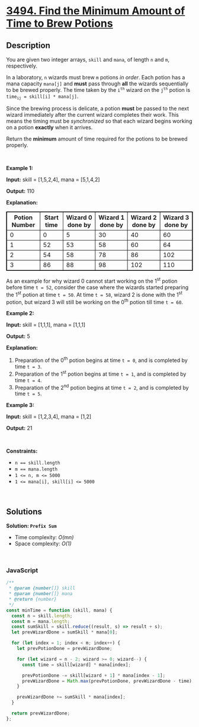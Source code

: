 # [3494. Find the Minimum Amount of Time to Brew Potions](https://leetcode.com/problems/find-the-minimum-amount-of-time-to-brew-potions)

## Description

<div class="elfjS" data-track-load="description_content"><p>You are given two integer arrays, <code>skill</code> and <code><font face="monospace">mana</font></code>, of length <code>n</code> and <code>m</code>, respectively.</p>

<p>In a laboratory, <code>n</code> wizards must brew <code>m</code> potions <em>in order</em>. Each potion has a mana capacity <code>mana[j]</code> and <strong>must</strong> pass through <strong>all</strong> the wizards sequentially to be brewed properly. The time taken by the <code>i<sup>th</sup></code> wizard on the <code>j<sup>th</sup></code> potion is <code>time<sub>ij</sub> = skill[i] * mana[j]</code>.</p>

<p>Since the brewing process is delicate, a potion <strong>must</strong> be passed to the next wizard immediately after the current wizard completes their work. This means the timing must be <em>synchronized</em> so that each wizard begins working on a potion <strong>exactly</strong> when it arrives. ​</p>

<p>Return the <strong>minimum</strong> amount of time required for the potions to be brewed properly.</p>

<p>&nbsp;</p>
<p><strong class="example">Example 1:</strong></p>

<div class="example-block">
<p><strong>Input:</strong> <span class="example-io">skill = [1,5,2,4], mana = [5,1,4,2]</span></p>

<p><strong>Output:</strong> <span class="example-io">110</span></p>

<p><strong>Explanation:</strong></p>

<table style="border: 1px solid black;"><tbody><tr><th style="border: 1px solid black;">Potion Number</th><th style="border: 1px solid black;">Start time</th><th style="border: 1px solid black;">Wizard 0 done by</th><th style="border: 1px solid black;">Wizard 1 done by</th><th style="border: 1px solid black;">Wizard 2 done by</th><th style="border: 1px solid black;">Wizard 3 done by</th></tr><tr><td style="border: 1px solid black;">0</td><td style="border: 1px solid black;">0</td><td style="border: 1px solid black;">5</td><td style="border: 1px solid black;">30</td><td style="border: 1px solid black;">40</td><td style="border: 1px solid black;">60</td></tr><tr><td style="border: 1px solid black;">1</td><td style="border: 1px solid black;">52</td><td style="border: 1px solid black;">53</td><td style="border: 1px solid black;">58</td><td style="border: 1px solid black;">60</td><td style="border: 1px solid black;">64</td></tr><tr><td style="border: 1px solid black;">2</td><td style="border: 1px solid black;">54</td><td style="border: 1px solid black;">58</td><td style="border: 1px solid black;">78</td><td style="border: 1px solid black;">86</td><td style="border: 1px solid black;">102</td></tr><tr><td style="border: 1px solid black;">3</td><td style="border: 1px solid black;">86</td><td style="border: 1px solid black;">88</td><td style="border: 1px solid black;">98</td><td style="border: 1px solid black;">102</td><td style="border: 1px solid black;">110</td></tr></tbody></table>

<p>As an example for why wizard 0 cannot start working on the 1<sup>st</sup> potion before time <code>t = 52</code>, consider the case where the wizards started preparing the 1<sup>st</sup> potion at time <code>t = 50</code>. At time <code>t = 58</code>, wizard 2 is done with the 1<sup>st</sup> potion, but wizard 3 will still be working on the 0<sup>th</sup> potion till time <code>t = 60</code>.</p>
</div>

<p><strong class="example">Example 2:</strong></p>

<div class="example-block">
<p><strong>Input:</strong> <span class="example-io">skill = [1,1,1], mana = [1,1,1]</span></p>

<p><strong>Output:</strong> <span class="example-io">5</span></p>

<p><strong>Explanation:</strong></p>

<ol>
	<li>Preparation of the 0<sup>th</sup> potion begins at time <code>t = 0</code>, and is completed by time <code>t = 3</code>.</li>
	<li>Preparation of the 1<sup>st</sup> potion begins at time <code>t = 1</code>, and is completed by time <code>t = 4</code>.</li>
	<li>Preparation of the 2<sup>nd</sup> potion begins at time <code>t = 2</code>, and is completed by time <code>t = 5</code>.</li>
</ol>
</div>

<p><strong class="example">Example 3:</strong></p>

<div class="example-block">
<p><strong>Input:</strong> <span class="example-io">skill = [1,2,3,4], mana = [1,2]</span></p>

<p><strong>Output:</strong> 21</p>
</div>

<p>&nbsp;</p>
<p><strong>Constraints:</strong></p>

<ul>
	<li><code>n == skill.length</code></li>
	<li><code>m == mana.length</code></li>
	<li><code>1 &lt;= n, m &lt;= 5000</code></li>
	<li><code>1 &lt;= mana[i], skill[i] &lt;= 5000</code></li>
</ul>
</div>

<p>&nbsp;</p>

## Solutions

**Solution: `Prefix Sum`**

- Time complexity: <em>O(mn)</em>
- Space complexity: <em>O(1)</em>

<p>&nbsp;</p>

### **JavaScript**

```js
/**
 * @param {number[]} skill
 * @param {number[]} mana
 * @return {number}
 */
const minTime = function (skill, mana) {
  const n = skill.length;
  const m = mana.length;
  const sumSkill = skill.reduce((result, s) => result + s);
  let prevWizardDone = sumSkill * mana[0];

  for (let index = 1; index < m; index++) {
    let prevPotionDone = prevWizardDone;

    for (let wizard = n - 2; wizard >= 0; wizard--) {
      const time = skill[wizard] * mana[index];

      prevPotionDone -= skill[wizard + 1] * mana[index - 1];
      prevWizardDone = Math.max(prevPotionDone, prevWizardDone - time);
    }

    prevWizardDone += sumSkill * mana[index];
  }

  return prevWizardDone;
};
```
